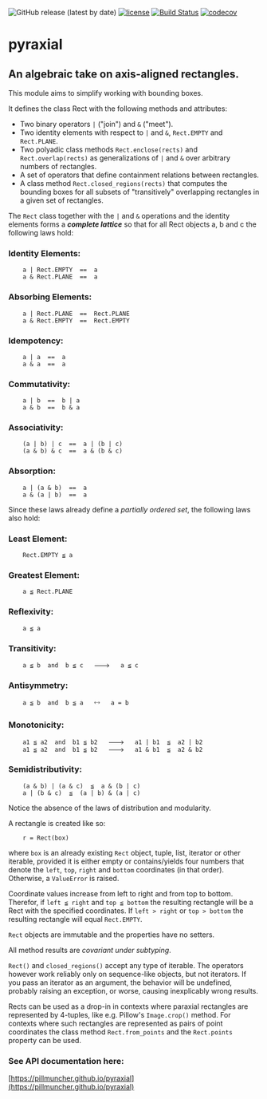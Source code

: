 ![GitHub release (latest by date)](https://img.shields.io/github/v/release/pillmuncher/pyraxial)
[![license](https://img.shields.io/badge/license-MIT-blue)](https://img.shields.io/badge/license-MIT-blue)
[![Build Status](https://app.travis-ci.com/pillmuncher/pyraxial.svg?branch=main)](https://app.travis-ci.com/pillmuncher/pyraxial)
[![codecov](https://codecov.io/gh/pillmuncher/pyraxial/branch/main/graph/badge.svg?token=3Q4CRWL8SX)](https://codecov.io/gh/pillmuncher/pyraxial)
# pyraxial
## An algebraic take on axis-aligned rectangles.

This module aims to simplify working with bounding boxes.


It defines the class Rect with the following methods and attributes:
  - Two binary operators `|` ("join") and `&` ("meet").
  - Two identity elements with respect to `|` and `&`, `Rect.EMPTY` and `Rect.PLANE`.
  - Two polyadic class methods `Rect.enclose(rects)` and `Rect.overlap(rects)`
    as generalizations of `|` and `&` over arbitrary numbers of rectangles.
  - A set of operators that define containment relations between rectangles.
  - A class method `Rect.closed_regions(rects)` that computes the bounding boxes
    for all subsets of "transitively" overlapping rectangles in a given set of
    rectangles.


The `Rect` class together with the `|` and `&` operations and the identity elements
forms a ***complete lattice*** so that for all Rect objects a, b and c the
following laws hold:

### Identity Elements:
```
    a | Rect.EMPTY  ==  a
    a & Rect.PLANE  ==  a
```

### Absorbing Elements:
```
    a | Rect.PLANE  ==  Rect.PLANE
    a & Rect.EMPTY  ==  Rect.EMPTY
```

### Idempotency:
```
    a | a  ==  a
    a & a  ==  a
```

### Commutativity:
```
    a | b  ==  b | a
    a & b  ==  b & a
```

### Associativity:
```
    (a | b) | c  ==  a | (b | c)
    (a & b) & c  ==  a & (b & c)
```

### Absorption:
```
    a | (a & b)  ==  a
    a & (a | b)  ==  a
```



Since these laws already define a *partially ordered set*, the following laws also hold:

### Least Element:
```
    Rect.EMPTY ≦ a
```

### Greatest Element:
```
    a ≦ Rect.PLANE
```

### Reflexivity:
```
    a ≦ a
```

### Transitivity:
```
    a ≦ b  and  b ≦ c   🡒   a ≦ c
```

### Antisymmetry:
```
    a ≦ b  and  b ≦ a   🡘   a = b
```

### Monotonicity:
```
    a1 ≦ a2  and  b1 ≦ b2   🡒   a1 | b1  ≦  a2 | b2
    a1 ≦ a2  and  b1 ≦ b2   🡒   a1 & b1  ≦  a2 & b2
```

### Semidistributivity:
```
    (a & b) | (a & c)  ≦  a & (b | c)
    a | (b & c)  ≦  (a | b) & (a | c)
```

Notice the absence of the laws of distribution and modularity.


A rectangle is created like so:
```
    r = Rect(box)
```

where `box` is an already existing `Rect` object, tuple, list, iterator or other
iterable, provided it is either empty or contains/yields four numbers that
denote the `left`, `top`, `right` and `bottom` coordinates (in that order). Otherwise,
a `ValueError` is raised.

Coordinate values increase from left to right and from top to bottom.
Therefor, if `left ≦ right` and `top ≦ bottom` the resulting rectangle will be a
Rect with the specified coordinates.  If `left > right` or `top > bottom` the
resulting rectangle will equal `Rect.EMPTY`.

`Rect` objects are immutable and the properties have no setters.

All method results are *covariant under subtyping*.


`Rect()` and `closed_regions()` accept any type of iterable.  The operators however
work reliably only on sequence-like objects, but not iterators.  If you pass an
iterator as an argument, the behavior will be undefined, probably raising an
exception, or worse, causing inexplicably wrong results.

Rects can be used as a drop-in in contexts where paraxial rectangles are
represented by 4-tuples, like e.g. Pillow's `Image.crop()` method. For contexts
where such rectangles are represented as pairs of point coordinates the class
method `Rect.from_points` and the `Rect.points` property can be used.


### See API documentation here:
[https://pillmuncher.github.io/pyraxial](https://pillmuncher.github.io/pyraxial)
